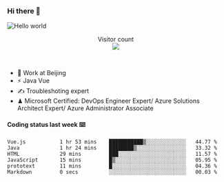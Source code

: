 ### Hi there 👋

<img src="https://raw.githubusercontent.com/sagar-viradiya/sagar-viradiya/master/resources/banner.png" alt="Hello world">
<p align="center"> 
  Visitor count<br/>
  <img src="https://profile-counter.glitch.me/youszoe/count.svg" />
</p>
<br/>

- 🍻 Work at Beijing 
- ⚡ Java Vue
- ✍️ Troubleshoting expert
- ♟  Microsoft Certified: DevOps Engineer Expert/ Azure Solutions Architect Expert/ Azure Administrator Associate

#### Coding status last week ⌨️

<!--START_SECTION:waka-->

```text
Vue.js           1 hr 53 mins    ███████████▒░░░░░░░░░░░░░   44.77 %
Java             1 hr 24 mins    ████████▒░░░░░░░░░░░░░░░░   33.32 %
HTML             29 mins         ███░░░░░░░░░░░░░░░░░░░░░░   11.57 %
JavaScript       15 mins         █▒░░░░░░░░░░░░░░░░░░░░░░░   05.95 %
prototext        11 mins         █░░░░░░░░░░░░░░░░░░░░░░░░   04.36 %
Markdown         0 secs          ░░░░░░░░░░░░░░░░░░░░░░░░░   00.03 %
```

<!--END_SECTION:waka-->

<br/>
<center><img src="http://ghchart.rshah.org/409ba5/yousazoe" alt="" /></center>


